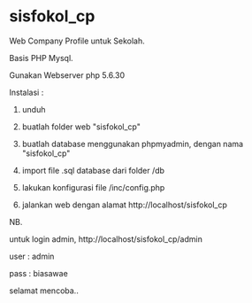 # sisfokol_cp

Web Company Profile untuk Sekolah.

Basis PHP Mysql.

Gunakan Webserver php 5.6.30


Instalasi :

1. unduh

2. buatlah folder web "sisfokol_cp"

3. buatlah database menggunakan phpmyadmin, dengan nama "sisfokol_cp"

4. import file .sql database dari folder /db

5. lakukan konfigurasi file /inc/config.php

6. jalankan web dengan alamat http://localhost/sisfokol_cp




NB.

untuk login admin, http://localhost/sisfokol_cp/admin

user : admin

pass : biasawae




selamat mencoba..
